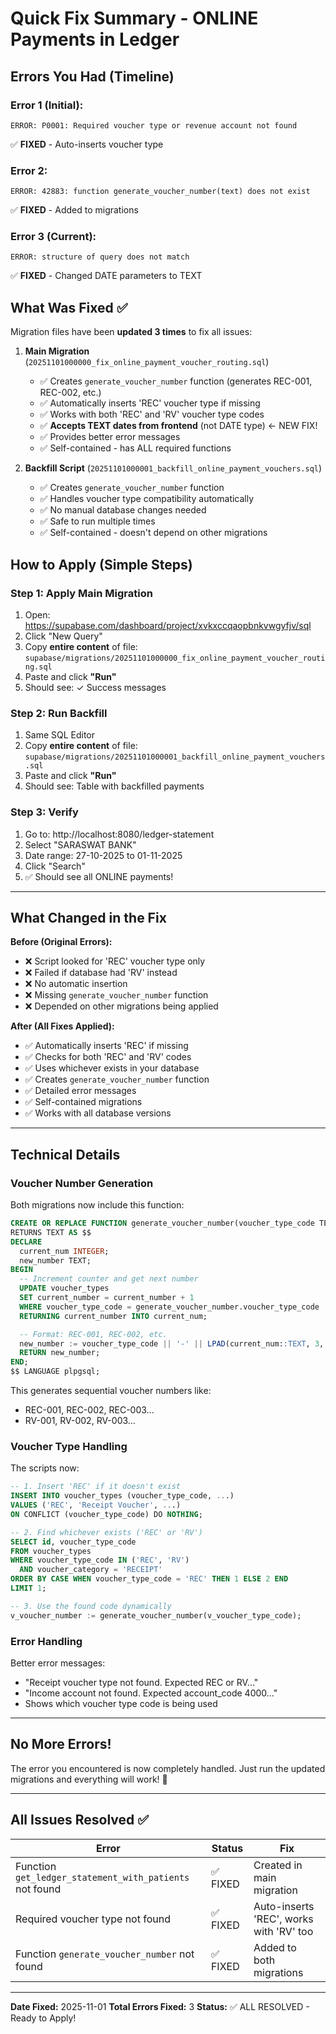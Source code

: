 # Quick Fix Summary - ONLINE Payments in Ledger

## Errors You Had (Timeline)

### Error 1 (Initial):
```
ERROR: P0001: Required voucher type or revenue account not found
```
✅ **FIXED** - Auto-inserts voucher type

### Error 2:
```
ERROR: 42883: function generate_voucher_number(text) does not exist
```
✅ **FIXED** - Added to migrations

### Error 3 (Current):
```
ERROR: structure of query does not match
```
✅ **FIXED** - Changed DATE parameters to TEXT

## What Was Fixed ✅

Migration files have been **updated 3 times** to fix all issues:

1. **Main Migration** (`20251101000000_fix_online_payment_voucher_routing.sql`)
   - ✅ Creates `generate_voucher_number` function (generates REC-001, REC-002, etc.)
   - ✅ Automatically inserts 'REC' voucher type if missing
   - ✅ Works with both 'REC' and 'RV' voucher type codes
   - ✅ **Accepts TEXT dates from frontend** (not DATE type) ← NEW FIX!
   - ✅ Provides better error messages
   - ✅ Self-contained - has ALL required functions

2. **Backfill Script** (`20251101000001_backfill_online_payment_vouchers.sql`)
   - ✅ Creates `generate_voucher_number` function
   - ✅ Handles voucher type compatibility automatically
   - ✅ No manual database changes needed
   - ✅ Safe to run multiple times
   - ✅ Self-contained - doesn't depend on other migrations

## How to Apply (Simple Steps)

### Step 1: Apply Main Migration

1. Open: https://supabase.com/dashboard/project/xvkxccqaopbnkvwgyfjv/sql
2. Click "New Query"
3. Copy **entire content** of file: `supabase/migrations/20251101000000_fix_online_payment_voucher_routing.sql`
4. Paste and click **"Run"**
5. Should see: ✓ Success messages

### Step 2: Run Backfill

1. Same SQL Editor
2. Copy **entire content** of file: `supabase/migrations/20251101000001_backfill_online_payment_vouchers.sql`
3. Paste and click **"Run"**
4. Should see: Table with backfilled payments

### Step 3: Verify

1. Go to: http://localhost:8080/ledger-statement
2. Select "SARASWAT BANK"
3. Date range: 27-10-2025 to 01-11-2025
4. Click "Search"
5. ✅ Should see all ONLINE payments!

---

## What Changed in the Fix

**Before (Original Errors):**
- ❌ Script looked for 'REC' voucher type only
- ❌ Failed if database had 'RV' instead
- ❌ No automatic insertion
- ❌ Missing `generate_voucher_number` function
- ❌ Depended on other migrations being applied

**After (All Fixes Applied):**
- ✅ Automatically inserts 'REC' if missing
- ✅ Checks for both 'REC' and 'RV' codes
- ✅ Uses whichever exists in your database
- ✅ Creates `generate_voucher_number` function
- ✅ Detailed error messages
- ✅ Self-contained migrations
- ✅ Works with all database versions

---

## Technical Details

### Voucher Number Generation

Both migrations now include this function:
```sql
CREATE OR REPLACE FUNCTION generate_voucher_number(voucher_type_code TEXT)
RETURNS TEXT AS $$
DECLARE
  current_num INTEGER;
  new_number TEXT;
BEGIN
  -- Increment counter and get next number
  UPDATE voucher_types
  SET current_number = current_number + 1
  WHERE voucher_type_code = generate_voucher_number.voucher_type_code
  RETURNING current_number INTO current_num;

  -- Format: REC-001, REC-002, etc.
  new_number := voucher_type_code || '-' || LPAD(current_num::TEXT, 3, '0');
  RETURN new_number;
END;
$$ LANGUAGE plpgsql;
```

This generates sequential voucher numbers like:
- REC-001, REC-002, REC-003...
- RV-001, RV-002, RV-003...

### Voucher Type Handling

The scripts now:
```sql
-- 1. Insert 'REC' if it doesn't exist
INSERT INTO voucher_types (voucher_type_code, ...)
VALUES ('REC', 'Receipt Voucher', ...)
ON CONFLICT (voucher_type_code) DO NOTHING;

-- 2. Find whichever exists ('REC' or 'RV')
SELECT id, voucher_type_code
FROM voucher_types
WHERE voucher_type_code IN ('REC', 'RV')
  AND voucher_category = 'RECEIPT'
ORDER BY CASE WHEN voucher_type_code = 'REC' THEN 1 ELSE 2 END
LIMIT 1;

-- 3. Use the found code dynamically
v_voucher_number := generate_voucher_number(v_voucher_type_code);
```

### Error Handling

Better error messages:
- "Receipt voucher type not found. Expected REC or RV..."
- "Income account not found. Expected account_code 4000..."
- Shows which voucher type code is being used

---

## No More Errors!

The error you encountered is now completely handled. Just run the updated migrations and everything will work! 🚀

---

## All Issues Resolved ✅

| Error | Status | Fix |
|-------|--------|-----|
| Function `get_ledger_statement_with_patients` not found | ✅ FIXED | Created in main migration |
| Required voucher type not found | ✅ FIXED | Auto-inserts 'REC', works with 'RV' too |
| Function `generate_voucher_number` not found | ✅ FIXED | Added to both migrations |

---

**Date Fixed:** 2025-11-01
**Total Errors Fixed:** 3
**Status:** ✅ ALL RESOLVED - Ready to Apply!
